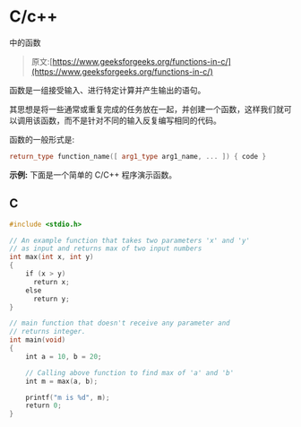 # C/c++

中的函数

> 原文:[https://www.geeksforgeeks.org/functions-in-c/](https://www.geeksforgeeks.org/functions-in-c/)

函数是一组接受输入、进行特定计算并产生输出的语句。

其思想是将一些通常或重复完成的任务放在一起，并创建一个函数，这样我们就可以调用该函数，而不是针对不同的输入反复编写相同的代码。

函数的一般形式是:

```cpp
return_type function_name([ arg1_type arg1_name, ... ]) { code }  
```

**示例:**
下面是一个简单的 C/C++ 程序演示函数。

## C

```cpp
#include <stdio.h>

// An example function that takes two parameters 'x' and 'y'
// as input and returns max of two input numbers
int max(int x, int y)
{
    if (x > y)
      return x;
    else
      return y;
}

// main function that doesn't receive any parameter and
// returns integer.
int main(void)
{
    int a = 10, b = 20;

    // Calling above function to find max of 'a' and 'b'
    int m = max(a, b);

    printf("m is %d", m);
    return 0;
}
```